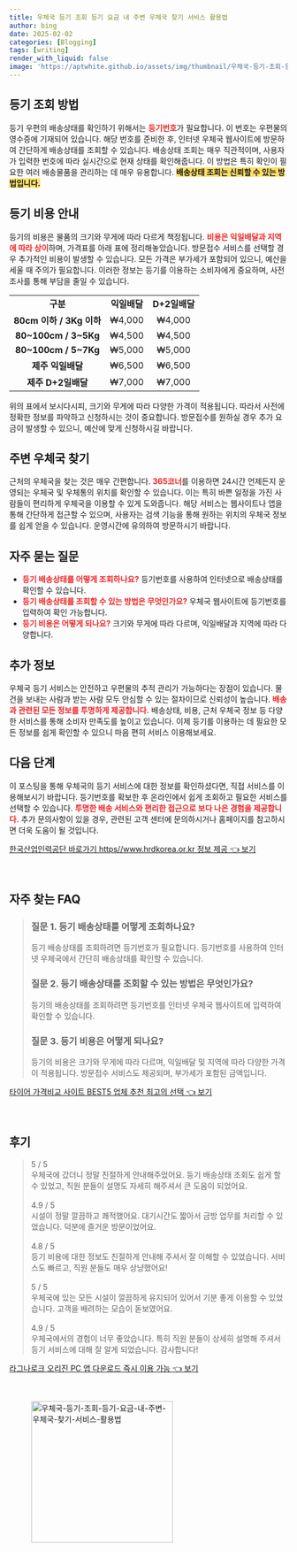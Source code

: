 ```yaml
---
title: 우체국 등기 조회 등기 요금 내 주변 우체국 찾기 서비스 활용법
author: bing
date: 2025-02-02
categories: [Blogging]
tags: [writing]
render_with_liquid: false
image: 'https://aptwhite.github.io/assets/img/thumbnail/우체국-등기-조회-등기-요금-내-주변-우체국-찾기-서비스-활용법.webp'
---
```



<h2 id='등기 조회 방법'>등기 조회 방법</h2>

<p>등기 우편의 배송상태를 확인하기 위해서는 <b><span style="color: #ee2323;">등기번호</span></b>가 필요합니다. 이 번호는 우편물의 영수증에 기재되어 있습니다. 해당 번호를 준비한 후, 인터넷 우체국 웹사이트에 방문하여 간단하게 배송상태를 조회할 수 있습니다. 배송상태 조회는 매우 직관적이며, 사용자가 입력한 번호에 따라 실시간으로 현재 상태를 확인해줍니다. 이 방법은 특히 확인이 필요한 여러 배송물품을 관리하는 데 매우 유용합니다. <b><span style="background-color: #ffe066;">배송상태 조회는 신뢰할 수 있는 방법입니다.</span></b></p>

<h2 id='등기 비용 안내'>등기 비용 안내</h2>

<p>등기의 비용은 물품의 크기와 무게에 따라 다르게 책정됩니다. <b><span style="color: #ee2323;">비용은 익일배달과 지역에 따라 상이</span></b>하며, 가격표를 아래 표에 정리해놓았습니다. 방문접수 서비스를 선택할 경우 추가적인 비용이 발생할 수 있습니다. 모든 가격은 부가세가 포함되어 있으니, 예산을 세울 때 주의가 필요합니다. 이러한 정보는 등기를 이용하는 소비자에게 중요하며, 사전 조사를 통해 부담을 줄일 수 있습니다.</p>

<table>
    <tr>
        <td style="text-align: center; height: 17px;"><b>구분</b></td>
        <td style="text-align: center; height: 17px;"><b>익일배달</b></td>
        <td style="text-align: center; height: 17px;"><b>D+2일배달</b></td>
    </tr>
    <tr>
        <td style="text-align: center; height: 17px;"><b>80cm 이하 / 3Kg 이하</b></td>
        <td style="text-align: center; height: 17px;">₩4,000</td>
        <td style="text-align: center; height: 17px;">₩4,000</td>
    </tr>
    <tr>
        <td style="text-align: center; height: 17px;"><b>80~100cm / 3~5Kg</b></td>
        <td style="text-align: center; height: 17px;">₩4,500</td>
        <td style="text-align: center; height: 17px;">₩4,500</td>
    </tr>
    <tr>
        <td style="text-align: center; height: 17px;"><b>80~100cm / 5~7Kg</b></td>
        <td style="text-align: center; height: 17px;">₩5,000</td>
        <td style="text-align: center; height: 17px;">₩5,000</td>
    </tr>
    <tr>
        <td style="text-align: center; height: 17px;"><b>제주 익일배달</b></td>
        <td style="text-align: center; height: 17px;">₩6,500</td>
        <td style="text-align: center; height: 17px;">₩6,500</td>
    </tr>
    <tr>
        <td style="text-align: center; height: 17px;"><b>제주 D+2일배달</b></td>
        <td style="text-align: center; height: 17px;">₩7,000</td>
        <td style="text-align: center; height: 17px;">₩7,000</td>
    </tr>
</table>

<p>위의 표에서 보시다시피, 크기와 무게에 따라 다양한 가격이 적용됩니다. 따라서 사전에 정확한 정보를 파악하고 신청하시는 것이 중요합니다. 방문접수를 원하실 경우 추가 요금이 발생할 수 있으니, 예산에 맞게 신청하시길 바랍니다.</p>

<h2 id='주변 우체국 찾기'>주변 우체국 찾기</h2>

<p>근처의 우체국을 찾는 것은 매우 간편합니다. <b><span style="color: #ee2323;">365코너</span></b>를 이용하면 24시간 언제든지 운영되는 우체국 및 우체통의 위치를 확인할 수 있습니다. 이는 특히 바쁜 일정을 가진 사람들이 편리하게 우체국을 이용할 수 있게 도와줍니다. 해당 서비스는 웹사이트나 앱을 통해 간단하게 접근할 수 있으며, 사용자는 검색 기능을 통해 원하는 위치의 우체국 정보를 쉽게 얻을 수 있습니다. 운영시간에 유의하여 방문하시기 바랍니다.</p>

<h2 id='자주 묻는 질문'>자주 묻는 질문</h2>

<ul>
    <li><b><span style="color: #ee2323;">등기 배송상태를 어떻게 조회하나요?</span></b> 등기번호를 사용하여 인터넷으로 배송상태를 확인할 수 있습니다.</li>
    <li><b><span style="color: #ee2323;">등기 배송상태를 조회할 수 있는 방법은 무엇인가요?</span></b> 우체국 웹사이트에 등기번호를 입력하여 확인 가능합니다.</li>
    <li><b><span style="color: #ee2323;">등기 비용은 어떻게 되나요?</span></b> 크기와 무게에 따라 다르며, 익일배달과 지역에 따라 다양합니다.</li>
</ul>

<h2 id='추가 정보'>추가 정보</h2>

<p>우체국 등기 서비스는 안전하고 우편물의 추적 관리가 가능하다는 장점이 있습니다. 물건을 보내는 사람과 받는 사람 모두 안심할 수 있는 절차이므로 신뢰성이 높습니다. <b><span style="color: #ee2323;">배송과 관련된 모든 정보를 투명하게 제공합니다.</span></b> 배송상태, 비용, 근처 우체국 정보 등 다양한 서비스를 통해 소비자 만족도를 높이고 있습니다. 이제 등기를 이용하는 데 필요한 모든 정보를 쉽게 확인할 수 있으니 마음 편히 서비스 이용해보세요.</p>

<h2 id='다음 단계'>다음 단계</h2>

<p>이 포스팅을 통해 우체국의 등기 서비스에 대한 정보를 확인하셨다면, 직접 서비스를 이용해보시기 바랍니다. 등기번호를 확보한 후 온라인에서 쉽게 조회하고 필요한 서비스를 선택할 수 있습니다. <b><span style="color: #ee2323;">투명한 배송 서비스와 편리한 접근으로 보다 나은 경험을 제공합니다.</span></b> 추가 문의사항이 있을 경우, 관련된 고객 센터에 문의하시거나 홈페이지를 참고하시면 더욱 도움이 될 것입니다.</p>


<p><a class="click-button" title="한국산업인력공단 바로가기 https//www.hrdkorea.or.kr 정보 제공" href="https://aptwhite.github.io/posts/%ED%95%9C%EA%B5%AD%EC%82%B0%EC%97%85%EC%9D%B8%EB%A0%A5%EA%B3%B5%EB%8B%A8-%EB%B0%94%EB%A1%9C%EA%B0%80%EA%B8%B0-httpswww.hrdkorea.or.kr-%EC%A0%95%EB%B3%B4-%EC%A0%9C%EA%B3%B5/" rel="dofollow">한국산업인력공단 바로가기 https//www.hrdkorea.or.kr 정보 제공 👈 보기</a></p><br>
<h2 id='자주_찾는_FAQ'>자주 찾는 FAQ</h2>
<div itemscope="" itemtype="https://schema.org/FAQPage"> 
    <blockquote> 
        <div itemscope="" itemprop="mainEntity" itemtype="https://schema.org/Question"> 
            <h3 itemprop="name">질문 1. 등기 배송상태를 어떻게 조회하나요?</h3> 
            <div itemscope="" itemprop="acceptedAnswer" itemtype="https://schema.org/Answer"> 
                <span itemprop="text"> 
                    <p>등기 배송상태를 조회하려면 등기번호가 필요합니다. 등기번호를 사용하여 인터넷 우체국에서 간단히 배송상태를 확인할 수 있습니다.</p> 
                </span> 
            </div> 
        </div> 
        <div itemscope="" itemprop="mainEntity" itemtype="https://schema.org/Question"> 
            <h3 itemprop="name">질문 2. 등기 배송상태를 조회할 수 있는 방법은 무엇인가요?</h3> 
            <div itemscope="" itemprop="acceptedAnswer" itemtype="https://schema.org/Answer"> 
                <span itemprop="text"> 
                    <p>등기의 배송상태를 조회하려면 등기번호를 인터넷 우체국 웹사이트에 입력하여 확인할 수 있습니다.</p> 
                </span> 
            </div> 
        </div> 
        <div itemscope="" itemprop="mainEntity" itemtype="https://schema.org/Question"> 
            <h3 itemprop="name">질문 3. 등기 비용은 어떻게 되나요?</h3> 
            <div itemscope="" itemprop="acceptedAnswer" itemtype="https://schema.org/Answer"> 
                <span itemprop="text"> 
                    <p>등기의 비용은 크기와 무게에 따라 다르며, 익일배달 및 지역에 따라 다양한 가격이 적용됩니다. 방문접수 서비스도 제공되며, 부가세가 포함된 금액입니다.</p> 
                </span> 
            </div> 
        </div> 
    </blockquote> 
</div>
<p><a class="click-button" title="타이어 가격비교 사이트 BEST5 업체 추천 최고의 선택" href="https://aptwhite.github.io/posts/%ED%83%80%EC%9D%B4%EC%96%B4-%EA%B0%80%EA%B2%A9%EB%B9%84%EA%B5%90-%EC%82%AC%EC%9D%B4%ED%8A%B8-BEST5-%EC%97%85%EC%B2%B4-%EC%B6%94%EC%B2%9C-%EC%B5%9C%EA%B3%A0%EC%9D%98-%EC%84%A0%ED%83%9D/" rel="dofollow">타이어 가격비교 사이트 BEST5 업체 추천 최고의 선택 👈 보기</a></p><br>
<h2 id='후기'>후기</h2>
<div itemscope itemtype="https://schema.org/Product">
  <blockquote>
  <div itemprop="review" itemscope itemtype="https://schema.org/Review">
      <div itemprop="reviewRating" itemscope itemtype="https://schema.org/Rating"> <span itemprop="ratingValue">5</span> / <span itemprop="bestRating">5</span> </div>
      <span itemprop="reviewBody">우체국에 갔더니 정말 친절하게 안내해주었어요. 등기 배송상태 조회도 쉽게 할 수 있었고, 직원 분들이 설명도 자세히 해주셔서 큰 도움이 되었어요.</span>
  </div>
  <br>
  <div itemprop="review" itemscope itemtype="https://schema.org/Review">
      <div itemprop="reviewRating" itemscope itemtype="https://schema.org/Rating"> <span itemprop="ratingValue">4.9</span> / <span itemprop="bestRating">5</span> </div>
      <span itemprop="reviewBody">시설이 정말 깔끔하고 쾌적했어요. 대기시간도 짧아서 금방 업무를 처리할 수 있었습니다. 덕분에 즐거운 방문이었어요.</span>
  </div>
  <br>
  <div itemprop="review" itemscope itemtype="https://schema.org/Review">
      <div itemprop="reviewRating" itemscope itemtype="https://schema.org/Rating"> <span itemprop="ratingValue">4.8</span> / <span itemprop="bestRating">5</span> </div>
      <span itemprop="reviewBody">등기 비용에 대한 정보도 친절하게 안내해 주셔서 잘 이해할 수 있었습니다. 서비스도 빠르고, 직원 분들도 매우 상냥했어요!</span>
  </div>
  <br>
  <div itemprop="review" itemscope itemtype="https://schema.org/Review">
      <div itemprop="reviewRating" itemscope itemtype="https://schema.org/Rating"> <span itemprop="ratingValue">5</span> / <span itemprop="bestRating">5</span> </div>
      <span itemprop="reviewBody">우체국에 있는 모든 시설이 깔끔하게 유지되어 있어서 기분 좋게 이용할 수 있었습니다. 고객을 배려하는 모습이 돋보였어요.</span>
  </div>
  <br>
  <div itemprop="review" itemscope itemtype="https://schema.org/Review">
      <div itemprop="reviewRating" itemscope itemtype="https://schema.org/Rating"> <span itemprop="ratingValue">4.9</span> / <span itemprop="bestRating">5</span> </div>
      <span itemprop="reviewBody">우체국에서의 경험이 너무 좋았습니다. 특히 직원 분들이 상세히 설명해 주셔서 등기 서비스에 대해 잘 알게 되었습니다. 감사합니다!</span>
  </div>
  </blockquote>
</div>
<p><a class="click-button" title="라그나로크 오리진 PC 앱 다운로드 즉시 이용 가능" href="https://aptwhite.github.io/posts/%EB%9D%BC%EA%B7%B8%EB%82%98%EB%A1%9C%ED%81%AC-%EC%98%A4%EB%A6%AC%EC%A7%84-PC-%EC%95%B1-%EB%8B%A4%EC%9A%B4%EB%A1%9C%EB%93%9C-%EC%A6%89%EC%8B%9C-%EC%9D%B4%EC%9A%A9-%EA%B0%80%EB%8A%A5/" rel="dofollow">라그나로크 오리진 PC 앱 다운로드 즉시 이용 가능 👈 보기</a></p><br>
<figure class="image"><img src="https://aptwhite.github.io/assets/img/thumbnail/우체국-등기-조회-등기-요금-내-주변-우체국-찾기-서비스-활용법.webp" alt="우체국-등기-조회-등기-요금-내-주변-우체국-찾기-서비스-활용법" width="256" height="256"></figure>
